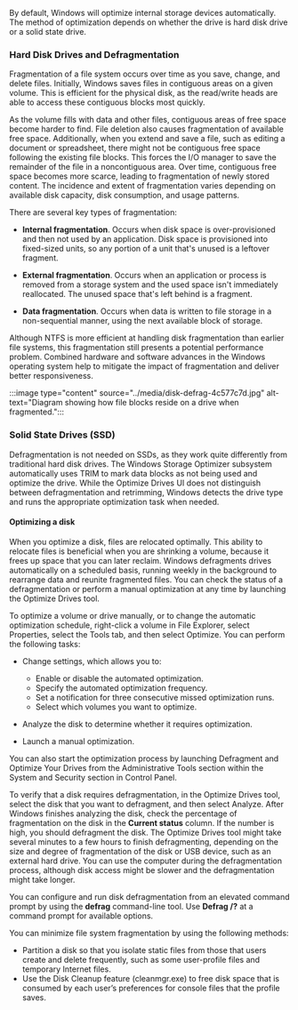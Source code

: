 By default, Windows will optimize internal storage devices automatically. The method of optimization depends on whether the drive is hard disk drive or a solid state drive.

### Hard Disk Drives and Defragmentation

Fragmentation of a file system occurs over time as you save, change, and delete files. Initially, Windows saves files in contiguous areas on a given volume. This is efficient for the physical disk, as the read/write heads are able to access these contiguous blocks most quickly.

As the volume fills with data and other files, contiguous areas of free space become harder to find. File deletion also causes fragmentation of available free space. Additionally, when you extend and save a file, such as editing a document or spreadsheet, there might not be contiguous free space following the existing file blocks. This forces the I/O manager to save the remainder of the file in a noncontiguous area. Over time, contiguous free space becomes more scarce, leading to fragmentation of newly stored content. The incidence and extent of fragmentation varies depending on available disk capacity, disk consumption, and usage patterns.

There are several key types of fragmentation:

 -  **Internal fragmentation**. Occurs when disk space is over-provisioned and then not used by an application. Disk space is provisioned into fixed-sized units, so any portion of a unit that's unused is a leftover fragment.

 -  **External fragmentation**. Occurs when an application or process is removed from a storage system and the used space isn't immediately reallocated. The unused space that's left behind is a fragment.

 -  **Data fragmentation**. Occurs when data is written to file storage in a non-sequential manner, using the next available block of storage.

Although NTFS is more efficient at handling disk fragmentation than earlier file systems, this fragmentation still presents a potential performance problem. Combined hardware and software advances in the Windows operating system help to mitigate the impact of fragmentation and deliver better responsiveness.

:::image type="content" source="../media/disk-defrag-4c577c7d.jpg" alt-text="Diagram showing how file blocks reside on a drive when fragmented.":::


### Solid State Drives (SSD)

Defragmentation is not needed on SSDs, as they work quite differently from traditional hard disk drives. The Windows Storage Optimizer subsystem automatically uses TRIM to mark data blocks as not being used and optimize the drive. While the Optimize Drives UI does not distinguish between defragmentation and retrimming, Windows detects the drive type and runs the appropriate optimization task when needed.

#### Optimizing a disk

When you optimize a disk, files are relocated optimally. This ability to relocate files is beneficial when you are shrinking a volume, because it frees up space that you can later reclaim. Windows defragments drives automatically on a scheduled basis, running weekly in the background to rearrange data and reunite fragmented files. You can check the status of a defragmentation or perform a manual optimization at any time by launching the Optimize Drives tool.

To optimize a volume or drive manually, or to change the automatic optimization schedule, right-click a volume in File Explorer, select Properties, select the Tools tab, and then select Optimize. You can perform the following tasks:

 -  Change settings, which allows you to:
    
     -  Enable or disable the automated optimization.
     -  Specify the automated optimization frequency.
     -  Set a notification for three consecutive missed optimization runs.
     -  Select which volumes you want to optimize.
 -  Analyze the disk to determine whether it requires optimization.
 -  Launch a manual optimization.

You can also start the optimization process by launching Defragment and Optimize Your Drives from the Administrative Tools section within the System and Security section in Control Panel.

To verify that a disk requires defragmentation, in the Optimize Drives tool, select the disk that you want to defragment, and then select Analyze. After Windows finishes analyzing the disk, check the percentage of fragmentation on the disk in the **Current status** column. If the number is high, you should defragment the disk. The Optimize Drives tool might take several minutes to a few hours to finish defragmenting, depending on the size and degree of fragmentation of the disk or USB device, such as an external hard drive. You can use the computer during the defragmentation process, although disk access might be slower and the defragmentation might take longer.

You can configure and run disk defragmentation from an elevated command prompt by using the **defrag** command-line tool. Use **Defrag /?** at a command prompt for available options.

You can minimize file system fragmentation by using the following methods:

 -  Partition a disk so that you isolate static files from those that users create and delete frequently, such as some user-profile files and temporary Internet files.
 -  Use the Disk Cleanup feature (cleanmgr.exe) to free disk space that is consumed by each user’s preferences for console files that the profile saves.
